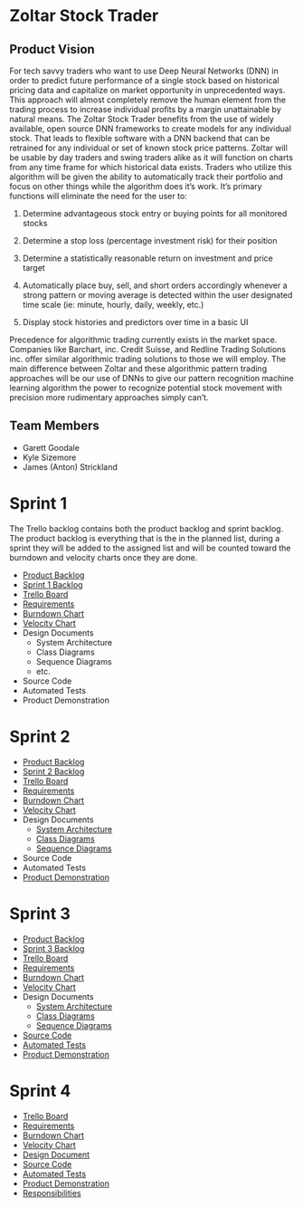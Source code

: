 # Zoltar Stock Trader
## Product Vision

For tech savvy traders who want to use Deep Neural Networks (DNN) in order to predict future performance of a single stock based on historical pricing data and capitalize on market opportunity in unprecedented ways. This approach will almost completely remove the human element from the trading process to increase individual profits by a margin unattainable by natural means. The Zoltar Stock Trader benefits from the use of widely available, open source DNN frameworks to create models for any individual stock. That leads to flexible software with a DNN backend that can be retrained for any individual or set of known stock price patterns. Zoltar will be usable by day traders and swing traders alike as it will function on charts from any time frame for which historical data exists. Traders who utilize this algorithm will be given the ability to automatically track their portfolio and focus on other things while the algorithm does it’s work. It’s primary functions will eliminate the need for the user to:

 1. Determine advantageous stock entry or buying points for all monitored stocks

 2. Determine a stop loss (percentage investment risk) for their position

 3. Determine a statistically reasonable return on investment and price target

 4. Automatically place buy, sell, and short orders accordingly whenever a strong pattern or moving average is detected within the user designated time scale (ie: minute, hourly, daily, weekly, etc.)

 5. Display stock histories and predictors over time in a basic UI

Precedence for algorithmic trading currently exists in the market space. Companies like Barchart, inc. Credit Suisse, and Redline Trading Solutions inc. offer similar algorithmic trading solutions to those we will employ. The main difference between Zoltar and these algorithmic pattern trading approaches will be our use of DNNs to give our pattern recognition machine learning algorithm the power to recognize potential stock movement with precision more rudimentary approaches simply can’t.

## Team Members
- Garett Goodale
- Kyle Sizemore
- James (Anton) Strickland

# Sprint 1
The Trello backlog contains both the product backlog and sprint backlog. The product backlog is everything that is the in the planned list, during a sprint they will be added to the assigned list and will be counted toward the burndown and velocity charts once they are done.

- [Product Backlog](https://docs.google.com/spreadsheets/d/1nw4fwDOzFGRjPEZIJ7s-dB3gCKHb7-9gry78R4bKXR8/edit?usp=sharing)
- [Sprint 1 Backlog](https://docs.google.com/spreadsheets/d/1nw4fwDOzFGRjPEZIJ7s-dB3gCKHb7-9gry78R4bKXR8/edit#gid=1490684482)
- [Trello Board](https://trello.com/b/R5ba69Q2/backlog)
- [Requirements](https://docs.google.com/spreadsheets/d/1nw4fwDOzFGRjPEZIJ7s-dB3gCKHb7-9gry78R4bKXR8/edit#gid=1618298820)
- [Burndown Chart](https://docs.google.com/spreadsheets/d/1xkXSTrB2lRDD2SgPfEjb85qfRmd5L4jz71VnwdBxHb0/edit?usp=sharing)
- [Velocity Chart](https://docs.google.com/spreadsheets/d/1TEj-LAV9QyJCdmxjmW1_LJOCGpGU6-L8Xn1yxAgKH0k/edit?usp=sharing)
- Design Documents
  - System Architecture
  - Class Diagrams
  - Sequence Diagrams
  - etc.
- Source Code
- Automated Tests
- Product Demonstration

# Sprint 2
- [Product Backlog](https://docs.google.com/spreadsheets/d/1nw4fwDOzFGRjPEZIJ7s-dB3gCKHb7-9gry78R4bKXR8/edit?usp=sharing)
- [Sprint 2 Backlog](https://docs.google.com/spreadsheets/d/1nw4fwDOzFGRjPEZIJ7s-dB3gCKHb7-9gry78R4bKXR8/edit?usp=sharing)
- [Trello Board](https://trello.com/b/R5ba69Q2/backlog)
- [Requirements](https://docs.google.com/spreadsheets/d/1nw4fwDOzFGRjPEZIJ7s-dB3gCKHb7-9gry78R4bKXR8/edit#gid=1618298820)
- [Burndown Chart](https://docs.google.com/spreadsheets/d/1xkXSTrB2lRDD2SgPfEjb85qfRmd5L4jz71VnwdBxHb0/edit?usp=sharing)
- [Velocity Chart](https://docs.google.com/spreadsheets/d/1TEj-LAV9QyJCdmxjmW1_LJOCGpGU6-L8Xn1yxAgKH0k/edit?usp=sharing)
- Design Documents
    - [System Architecture](https://github.com/gmgoodale/Team19-Zoltar-Stock-Trader/blob/master/Artifacts/Architecture.md)
    - [Class Diagrams](https://github.com/gmgoodale/Team19-Zoltar-Stock-Trader/blob/master/Artifacts/ClassDiagrams.md)
    - [Sequence Diagrams](https://github.com/gmgoodale/Team19-Zoltar-Stock-Trader/blob/master/Artifacts/SequenceDiagrams.md)
- Source Code
- Automated Tests
- [Product Demonstration](https://www.youtube.com/watch?v=5T3zfyyQa_Q)

# Sprint 3
- [Product Backlog](https://docs.google.com/spreadsheets/d/1nw4fwDOzFGRjPEZIJ7s-dB3gCKHb7-9gry78R4bKXR8/edit?usp=sharing)
- [Sprint 3 Backlog](https://docs.google.com/spreadsheets/d/1nw4fwDOzFGRjPEZIJ7s-dB3gCKHb7-9gry78R4bKXR8/edit#gid=1367225109g)
- [Trello Board](https://trello.com/b/R5ba69Q2/backlog)
- [Requirements](https://docs.google.com/spreadsheets/d/1nw4fwDOzFGRjPEZIJ7s-dB3gCKHb7-9gry78R4bKXR8/edit#gid=1618298820)
- [Burndown Chart](https://docs.google.com/spreadsheets/d/1xkXSTrB2lRDD2SgPfEjb85qfRmd5L4jz71VnwdBxHb0/edit?usp=sharing)
- [Velocity Chart](https://docs.google.com/spreadsheets/d/1TEj-LAV9QyJCdmxjmW1_LJOCGpGU6-L8Xn1yxAgKH0k/edit?usp=sharing)
- Design Documents
    - [System Architecture](https://github.com/gmgoodale/Team19-Zoltar-Stock-Trader/blob/master/Artifacts/Architecture.md)
    - [Class Diagrams](https://github.com/gmgoodale/Team19-Zoltar-Stock-Trader/blob/master/Artifacts/ClassDiagrams.md)
    - [Sequence Diagrams](https://github.com/gmgoodale/Team19-Zoltar-Stock-Trader/blob/master/Artifacts/SequenceDiagrams.md)
- [Source Code](https://github.com/gmgoodale/Team19-Zoltar-Stock-Trader/blob/master/Project)
- [Automated Tests](https://github.com/gmgoodale/Team19-Zoltar-Stock-Trader/blob/master/Project)
- [Product Demonstration](https://www.youtube.com/watch?v=5T3zfyyQa_Q)

# Sprint 4
- [Trello Board](https://trello.com/b/R5ba69Q2/backlog)
- [Requirements](https://docs.google.com/spreadsheets/d/1nw4fwDOzFGRjPEZIJ7s-dB3gCKHb7-9gry78R4bKXR8/edit#gid=1618298820)
- [Burndown Chart](https://docs.google.com/spreadsheets/d/1xkXSTrB2lRDD2SgPfEjb85qfRmd5L4jz71VnwdBxHb0/edit?usp=sharing)
- [Velocity Chart](https://docs.google.com/spreadsheets/d/1TEj-LAV9QyJCdmxjmW1_LJOCGpGU6-L8Xn1yxAgKH0k/edit?usp=sharing)
- [Design Document](https://github.com/gmgoodale/Team19-Zoltar-Stock-Trader/blob/master/Artifacts/Architecture.md)
- [Source Code](https://github.com/gmgoodale/Team19-Zoltar-Stock-Trader/blob/master/Project)
- [Automated Tests](https://github.com/gmgoodale/Team19-Zoltar-Stock-Trader/blob/master/Project/Unit_Tests)
- [Product Demonstration](https://youtu.be/YRjpdRhIMaw)
- [Responsibilities](https://github.com/gmgoodale/Team19-Zoltar-Stock-Trader/blob/master/Artifacts/Responsibilities.md)
